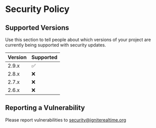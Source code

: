# Security Policy

## Supported Versions

Use this section to tell people about which versions of your project are
currently being supported with security updates.

| Version | Supported          |
| ------- | ------------------ |
| 2.9.x   | :white_check_mark: |
| 2.8.x   | :x:                |
| 2.7.x   | :x:                |
| 2.6.x   | :x:                |

## Reporting a Vulnerability

Please report vulnerabilities to security@igniterealtime.org
